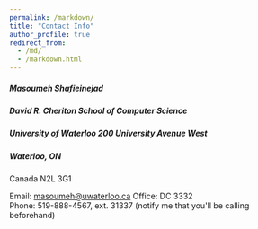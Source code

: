 ```yaml
---
permalink: /markdown/
title: "Contact Info"
author_profile: true
redirect_from: 
  - /md/
  - /markdown.html
---
```


##### Masoumeh Shafieinejad
##### David R. Cheriton School of Computer Science 
#####  University of Waterloo 200 University Avenue West
##### Waterloo, ON
   Canada N2L 3G1 

Email: masoumeh@uwaterloo.ca 
Office: DC 3332  
Phone: 519-888-4567, ext. 31337 (notify me that you'll be calling beforehand)
